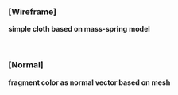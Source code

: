 ### \[Wireframe]
__simple cloth based on mass-spring model__

<br>

### \[Normal]
__fragment color as normal vector based on mesh__
